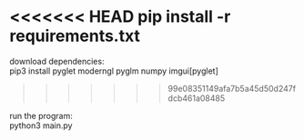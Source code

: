 <<<<<<< HEAD
pip install -r requirements.txt
=======
download dependencies:\
pip3 install pyglet moderngl pyglm numpy imgui[pyglet]
>>>>>>> 99e08351149afa7b5a45d50d247fdcb461a08485

run the program:\
python3 main.py
